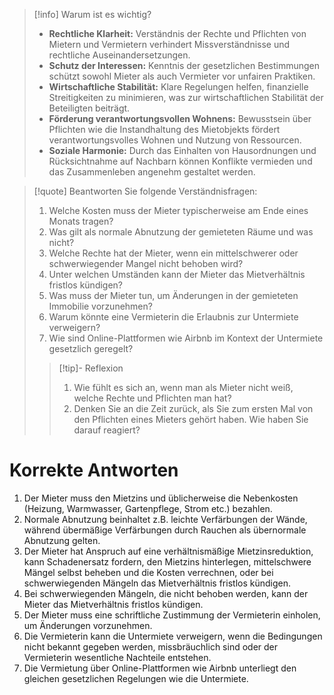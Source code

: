 >[!info] Warum ist es wichtig?
>- **Rechtliche Klarheit:** Verständnis der Rechte und Pflichten von Mietern und Vermietern verhindert Missverständnisse und rechtliche Auseinandersetzungen.
>- **Schutz der Interessen:** Kenntnis der gesetzlichen Bestimmungen schützt sowohl Mieter als auch Vermieter vor unfairen Praktiken.
>- **Wirtschaftliche Stabilität:** Klare Regelungen helfen, finanzielle Streitigkeiten zu minimieren, was zur wirtschaftlichen Stabilität der Beteiligten beiträgt.
>- **Förderung verantwortungsvollen Wohnens:** Bewusstsein über Pflichten wie die Instandhaltung des Mietobjekts fördert verantwortungsvolles Wohnen und Nutzung von Ressourcen.
>- **Soziale Harmonie:** Durch das Einhalten von Hausordnungen und Rücksichtnahme auf Nachbarn können Konflikte vermieden und das Zusammenleben angenehm gestaltet werden.

>[!quote] Beantworten Sie folgende Verständnisfragen:
>1. Welche Kosten muss der Mieter typischerweise am Ende eines Monats tragen?
>2. Was gilt als normale Abnutzung der gemieteten Räume und was nicht?
>3. Welche Rechte hat der Mieter, wenn ein mittelschwerer oder schwerwiegender Mangel nicht behoben wird?
>4. Unter welchen Umständen kann der Mieter das Mietverhältnis fristlos kündigen?
>5. Was muss der Mieter tun, um Änderungen in der gemieteten Immobilie vorzunehmen?
>6. Warum könnte eine Vermieterin die Erlaubnis zur Untermiete verweigern?
>7. Wie sind Online-Plattformen wie Airbnb im Kontext der Untermiete gesetzlich geregelt?
>>[!tip]- Reflexion
>>1. Wie fühlt es sich an, wenn man als Mieter nicht weiß, welche Rechte und Pflichten man hat?
>>2. Denken Sie an die Zeit zurück, als Sie zum ersten Mal von den Pflichten eines Mieters gehört haben. Wie haben Sie darauf reagiert?

# Korrekte Antworten
1. Der Mieter muss den Mietzins und üblicherweise die Nebenkosten (Heizung, Warmwasser, Gartenpflege, Strom etc.) bezahlen.
2. Normale Abnutzung beinhaltet z.B. leichte Verfärbungen der Wände, während übermäßige Verfärbungen durch Rauchen als übernormale Abnutzung gelten.
3. Der Mieter hat Anspruch auf eine verhältnismäßige Mietzinsreduktion, kann Schadenersatz fordern, den Mietzins hinterlegen, mittelschwere Mängel selbst beheben und die Kosten verrechnen, oder bei schwerwiegenden Mängeln das Mietverhältnis fristlos kündigen.
4. Bei schwerwiegenden Mängeln, die nicht behoben werden, kann der Mieter das Mietverhältnis fristlos kündigen.
5. Der Mieter muss eine schriftliche Zustimmung der Vermieterin einholen, um Änderungen vorzunehmen.
6. Die Vermieterin kann die Untermiete verweigern, wenn die Bedingungen nicht bekannt gegeben werden, missbräuchlich sind oder der Vermieterin wesentliche Nachteile entstehen.
7. Die Vermietung über Online-Plattformen wie Airbnb unterliegt den gleichen gesetzlichen Regelungen wie die Untermiete.